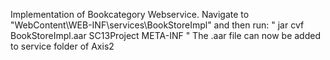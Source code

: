 Implementation of Bookcategory Webservice.
Navigate to "WebContent\WEB-INF\services\BookStoreImpl"
and then run: " jar cvf BookStoreImpl.aar SC13Project META-INF "
The .aar file can now be added to service folder of Axis2